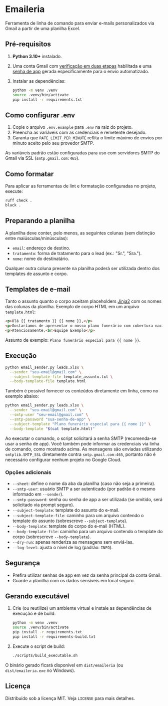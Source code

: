 # Emaileria

Ferramenta de linha de comando para enviar e-mails personalizados via Gmail a partir de uma planilha Excel.

## Pré-requisitos

1. **Python 3.10+** instalado.
2. Uma conta Gmail com [verificação em duas etapas](https://myaccount.google.com/security) habilitada e uma [senha de app](https://support.google.com/accounts/answer/185833) gerada especificamente para o envio automatizado.
3. Instalar as dependências:

   ```bash
   python -m venv .venv
   source .venv/bin/activate
   pip install -r requirements.txt
   ```

## Como configurar .env

1. Copie o arquivo `.env.example` para `.env` na raiz do projeto.
2. Preencha as variáveis com as credenciais e remetente desejado.
3. Garanta que `RATE_LIMIT_PER_MINUTE` reflita o limite máximo de envios por minuto aceito pelo seu provedor SMTP.

As variáveis padrão estão configuradas para uso com servidores SMTP do Gmail via SSL (`smtp.gmail.com:465`).

## Como formatar

Para aplicar as ferramentas de lint e formatação configuradas no projeto, execute:

```bash
ruff check .
black .
```

## Preparando a planilha

A planilha deve conter, pelo menos, as seguintes colunas (sem distinção entre maiúsculas/minúsculas):

- `email`: endereço de destino.
- `tratamento`: forma de tratamento para o lead (ex.: "Sr.", "Sra.").
- `nome`: nome do destinatário.

Qualquer outra coluna presente na planilha poderá ser utilizada dentro dos templates de assunto e corpo.

## Templates de e-mail

Tanto o assunto quanto o corpo aceitam placeholders [Jinja2](https://jinja.palletsprojects.com/) com os nomes das colunas da planilha. Exemplo de corpo HTML em um arquivo `template.html`:

```html
<p>Olá {{ tratamento }} {{ nome }},</p>
<p>Gostaríamos de apresentar o nosso plano funerário com cobertura nacional...</p>
<p>Atenciosamente,<br>Equipe Exemplo</p>
```

Assunto de exemplo: `Plano funerário especial para {{ nome }}`.

## Execução

```bash
python email_sender.py leads.xlsx \
  --sender "seu-email@gmail.com" \
  --subject-template-file template_assunto.txt \
  --body-template-file template.html
```

Também é possível fornecer os conteúdos diretamente em linha, como no exemplo abaixo:

```bash
python email_sender.py leads.xlsx \
  --sender "seu-email@gmail.com" \
  --smtp-user "seu-email@gmail.com" \
  --smtp-password "sua-senha-de-app" \
  --subject-template "Plano funerário especial para {{ nome }}" \
  --body-template "$(cat template.html)"
```

Ao executar o comando, o script solicitará a senha SMTP (recomenda-se usar a senha de app). Você também pode informar as credenciais via linha de comando, como mostrado acima. As mensagens são enviadas utilizando `smtplib.SMTP_SSL` diretamente contra `smtp.gmail.com:465`, portanto não é necessário configurar nenhum projeto no Google Cloud.

### Opções adicionais

- `--sheet`: define o nome da aba da planilha (caso não seja a primeira).
- `--smtp-user`: usuário SMTP a ser autenticado (por padrão é o mesmo informado em `--sender`).
- `--smtp-password`: senha ou senha de app a ser utilizada (se omitido, será solicitado via prompt seguro).
- `--subject-template`: template do assunto do e-mail.
- `--subject-template-file`: caminho para um arquivo contendo o template do assunto (sobrescreve `--subject-template`).
- `--body-template`: template do corpo do e-mail (HTML).
- `--body-template-file`: caminho para um arquivo contendo o template do corpo (sobrescreve `--body-template`).
- `--dry-run`: apenas renderiza as mensagens sem enviá-las.
- `--log-level`: ajusta o nível de log (padrão: `INFO`).

## Segurança

- Prefira utilizar senhas de app em vez da senha principal da conta Gmail.
- Guarde a planilha com os dados sensíveis em local seguro.

## Gerando executável

1. Crie (ou reutilize) um ambiente virtual e instale as dependências de execução e de build:

   ```bash
   python -m venv .venv
   source .venv/bin/activate
   pip install -r requirements.txt
   pip install -r requirements-build.txt
   ```

2. Execute o script de build:

   ```bash
   ./scripts/build_executable.sh
   ```

O binário gerado ficará disponível em `dist/emaileria` (ou `dist/emaileria.exe` no Windows).

## Licença

Distribuído sob a licença MIT. Veja `LICENSE` para mais detalhes.
